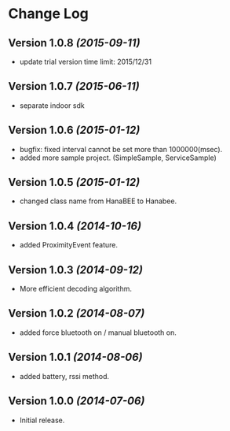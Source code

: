 Change Log
==========

Version 1.0.8 *(2015-09-11)*
----------------------------
* update trial version time limit: 2015/12/31

Version 1.0.7 *(2015-06-11)*
----------------------------
* separate indoor sdk

Version 1.0.6 *(2015-01-12)*
----------------------------
* bugfix: fixed interval cannot be set more than 1000000(msec).
* added more sample project. (SimpleSample, ServiceSample)

Version 1.0.5 *(2015-01-12)*
----------------------------
* changed class name from HanaBEE to Hanabee.

Version 1.0.4 *(2014-10-16)*
----------------------------
* added ProximityEvent feature.

Version 1.0.3 *(2014-09-12)*
----------------------------
* More efficient decoding algorithm.

Version 1.0.2 *(2014-08-07)*
----------------------------
* added force bluetooth on / manual bluetooth on.

Version 1.0.1 *(2014-08-06)*
----------------------------
* added battery, rssi method.

Version 1.0.0 *(2014-07-06)*
----------------------------
* Initial release.
